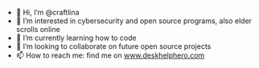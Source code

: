 - 👋 Hi, I’m @craftlina
- 👀 I’m interested in cybersecurity and open source programs, also elder scrolls online
- 🌱 I’m currently learning how to code
- 💞️ I’m looking to collaborate on future open source projects
- 📫 How to reach me: find me on www.deskhelphero.com
<!---
craftlina/craftlina is a ✨ special ✨ repository because its `README.md` (this file) appears on your GitHub profile.
You can click the Preview link to take a look at your changes.
--->
